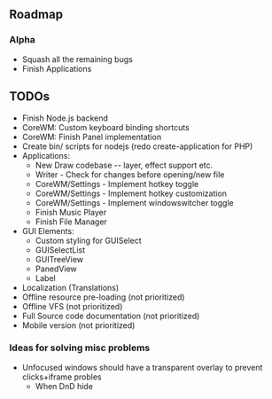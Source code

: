 
## Roadmap

### Alpha
* Squash all the remaining bugs
* Finish Applications

## TODOs
* Finish Node.js backend
* CoreWM: Custom keyboard binding shortcuts
* CoreWM: Finish Panel implementation
* Create bin/ scripts for nodejs (redo create-application for PHP)
* Applications:
  * New Draw codebase -- layer, effect support etc.
  * Writer - Check for changes before opening/new file
  * CoreWM/Settings - Implement hotkey toggle
  * CoreWM/Settings - Implement hotkey customization
  * CoreWM/Settings - Implement windowswitcher toggle
  * Finish Music Player
  * Finish File Manager
* GUI Elements:
  * Custom styling for GUISelect
  * GUISelectList
  * GUITreeView
  * PanedView
  * Label
* Localization (Translations)
* Offline resource pre-loading (not prioritized)
* Offline VFS (not prioritized)
* Full Source code documentation (not prioritized)
* Mobile version (not prioritized)

### Ideas for solving misc problems
* Unfocused windows should have a transparent overlay to prevent clicks+iframe probles
  * When DnD hide
